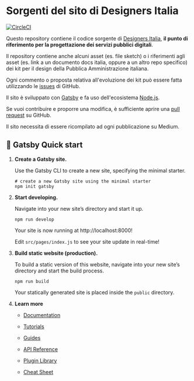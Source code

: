 # Sorgenti del sito di Designers Italia

[![CircleCI](https://circleci.com/gh/italia/designers.italia.it.svg?style=svg)](https://circleci.com/gh/italia/designers.italia.it)

Questo repository contiene il codice sorgente di [Designers Italia](https://designers.italia.it), **il punto di riferimento per la progettazione dei servizi pubblici digitali**.

Il repository contiene anche alcuni asset (es. file sketch) o i riferimenti agli asset (es. link a un documento docs italia, oppure a un altro repo specifico) dei kit per il design della Pubblica Amministrazione italiana.

Ogni commento o proposta relativa all'evoluzione dei kit può essere fatta utilizzando le [issues](https://github.com/italia/designers.italia.it/issues) di GitHub.

Il sito è sviluppato con [Gatsby](https://www.gatsbyjs.com) e fa uso dell'ecosistema [Node.js](https://nodejs.org/it/).

Se vuoi contribuire e proporre una modifica, è sufficiente aprire una [pull request](https://github.com/italia/designers.italia.it/pulls) su GitHub.

Il sito necessita di essere ricompilato ad ogni pubblicazione su Medium.

## 🚀 Gatsby Quick start

1.  **Create a Gatsby site.**

    Use the Gatsby CLI to create a new site, specifying the minimal starter.

    ```shell
    # create a new Gatsby site using the minimal starter
    npm init gatsby
    ```

2.  **Start developing.**

    Navigate into your new site’s directory and start it up.

    ```shell
    npm run develop
    ```

    Your site is now running at http://localhost:8000!

    Edit `src/pages/index.js` to see your site update in real-time!

3.  **Build static website (production).**

    To build a static version of this website, navigate into your new site’s
    directory and start the build process.

    ```shell
    npm run build
    ```

    Your statically generated site is placed inside the `public` directory.

4.  **Learn more**

    - [Documentation](https://www.gatsbyjs.com/docs/?utm_source=starter&utm_medium=readme&utm_campaign=minimal-starter)

    - [Tutorials](https://www.gatsbyjs.com/tutorial/?utm_source=starter&utm_medium=readme&utm_campaign=minimal-starter)

    - [Guides](https://www.gatsbyjs.com/tutorial/?utm_source=starter&utm_medium=readme&utm_campaign=minimal-starter)

    - [API Reference](https://www.gatsbyjs.com/docs/api-reference/?utm_source=starter&utm_medium=readme&utm_campaign=minimal-starter)

    - [Plugin Library](https://www.gatsbyjs.com/plugins?utm_source=starter&utm_medium=readme&utm_campaign=minimal-starter)

    - [Cheat Sheet](https://www.gatsbyjs.com/docs/cheat-sheet/?utm_source=starter&utm_medium=readme&utm_campaign=minimal-starter)
